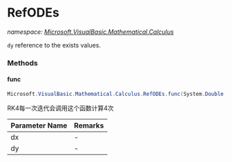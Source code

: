 ﻿# RefODEs
_namespace: [Microsoft.VisualBasic.Mathematical.Calculus](./index.md)_

``dy`` reference to the exists values.



### Methods

#### func
```csharp
Microsoft.VisualBasic.Mathematical.Calculus.RefODEs.func(System.Double,Microsoft.VisualBasic.Mathematical.LinearAlgebra.Vector@)
```
RK4每一次迭代会调用这个函数计算4次

|Parameter Name|Remarks|
|--------------|-------|
|dx|-|
|dy|-|




